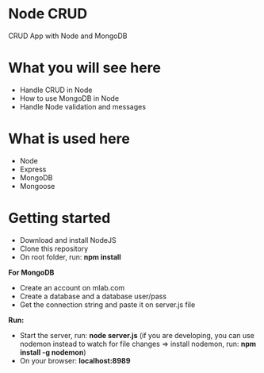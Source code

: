 # Node CRUD
CRUD App with Node and MongoDB

# What you will see here

* Handle CRUD in Node
* How to use MongoDB in Node
* Handle Node validation and messages

# What is used here

* Node
* Express
* MongoDB
* Mongoose

# Getting started

- Download and install NodeJS
- Clone this repository
- On root folder, run: **npm install**

**For MongoDB**
- Create an account on mlab.com
- Create a database and a database user/pass
- Get the connection string and paste it on server.js file

**Run:**
- Start the server, run: **node server.js** (if you are developing, you can use nodemon instead to watch for file changes => 
install nodemon, run: **npm install -g nodemon**)
- On your browser: **localhost:8989**


